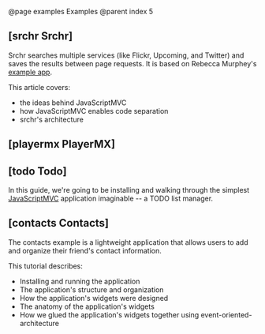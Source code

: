 @page examples Examples
@parent index 5

## [srchr Srchr]

Srchr searches multiple services (like Flickr, Upcoming, and Twitter) and saves the results between page requests. It is based on Rebecca Murphey's 
[example app](http://blog.rebeccamurphey.com/2010/03/15/srchr-crowdsourcing-javascript-wisdom).  

This article covers:

- the ideas behind JavaScriptMVC
- how JavaScriptMVC enables code separation
- srchr's architecture

## [playermx PlayerMX]

## [todo Todo]

In this guide, we're going to be installing and walking through the simplest [JavaScriptMVC](http://javascriptmvc.com/)
application imaginable -- a TODO list manager.

## [contacts Contacts]

The contacts example is a lightweight application that allows users to add and organize their friend's contact information.

This tutorial describes:

* Installing and running the application
* The application's structure and organization
* How the application's widgets were designed
* The anatomy of the application's widgets
* How we glued the application's widgets together using event-oriented-architecture



